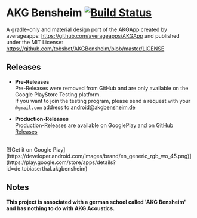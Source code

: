 # AKG Bensheim [![Build Status](https://travis-ci.org/tobsbot/AKGBensheim.svg?branch=master)](https://travis-ci.org/P0T4T0x/AKGBensheim)
A gradle-only and material design port of the AKGApp created by averageapps: 
https://github.com/averageapps/AKGApp and published under the MIT License: https://github.com/tobsbot/AKGBensheim/blob/master/LICENSE

## Releases
- **Pre-Releases**  
Pre-Releases were removed from GitHub and are only available on the Google PlayStore Testing platform.  
If you want to join the testing program, please send a request with your ``@gmail.com`` address to android@akgbensheim.de

- **Production-Releases**  
Production-Releases are available on GooglePlay and on [GitHub Releases](https://github.com/tobsbot/AKGBensheim/releases)<br />
<br />
[![Get it on Google Play](https://developer.android.com/images/brand/en_generic_rgb_wo_45.png)](https://play.google.com/store/apps/details?id=de.tobiaserthal.akgbensheim)

## Notes
**This project is associated with a german school called 'AKG Bensheim' and has nothing to do with AKG Acoustics.**
